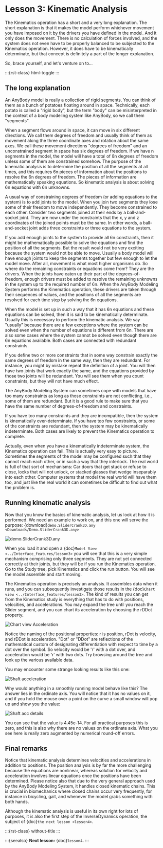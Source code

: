 # Lesson 3: Kinematic Analysis

The Kinematics operation has a short and a very long explanation. The
short explanation is that it makes the model perform whichever movement
you have imposed on it by the drivers you have defined in the model. And
it only does the movement. There is no calculation of forces involved,
and the system does not even have to be properly balanced to be
subjected to the Kinematics operation. However, it does have to be
kinematically determinate, but that concept is definitely a part of the
longer explanation.

So, brace yourself, and let's venture on to...

:::{rst-class} html-toggle
:::

## The long explanation

An AnyBody model is really a collection of rigid segments. You can think
of them as a bunch of potatoes floating around in space. Technically,
each potato is called a "rigid body", but the term "body" can be
misinterpreted in the context of a body modeling system like AnyBody, so
we call them "segments".

When a segment flows around in space, it can move in six different
directions. We call them degrees of freedom and usually think of them as
movement along the three coordinate axes and rotation about the same
axes. We call these movement directions "degrees of freedom" and an
unconstrained segment in space has six degrees of freedom. If we have n
segments in the model, the model will have a total of 6n degrees of
freedom unless some of them are constrained somehow. The purpose of the
kinematic analysis is to determine the position of all the segments at
all times, and this requires 6n pieces of information about the
positions to resolve the 6n degrees of freedom. The pieces of
information are mathematically speaking equations. So kinematic analysis
is about solving 6n equations with 6n unknowns.

A usual way of constraining degrees of freedom (or adding equations to
the system) is to add joints to the model. When you join two segments
they lose some of their freedom to move independently. They become
constrained to each other. Consider two segments joined at their ends by
a ball-and-socket joint. They are now under the constraints that the x,
y and z coordinates of the joined points must be the same. In other
words, a ball-and-socket joint adds three constraints or three equations
to the system.

If you add enough joints to the system to provide all 6n constraints,
then it might be mathematically possible to solve the equations and find
the position of all the segments. But the result would not be very
exciting because the system would not be able to move. Usually a body
model will have enough joints to keep the segments together but few
enough to let the model move. After all, movement is what most higher
organisms do. So where do the remaining constraints or equations come
from? They are the drivers. When the joints have eaten up their part of
the degrees-of-freedom, enough drivers must be added to resolve the
remaining unknowns in the system up to the required number of 6n. When
the AnyBody Modeling System performs the Kinematics operation, these
drivers are taken through their sequences of values, and the positions
of all the segments are resolved for each time step by solving the 6n
equations.

When the model is set up in such a way that it has 6n equations and
these equations can be solved, then it is said to be kinematically
determinate. Usually this is necessary to perform the kinematic
analysis. We say "usually" because there are a few exceptions where the
system can be solved even when the number of equations is different from
6n. There are also some cases where the system cannot be solved even
though there are 6n equations available. Both cases are connected with
redundant constraints.

If you define two or more constraints that in some way constrain exactly
the same degrees of freedom in the same way, then they are redundant.
For instance, you might by mistake repeat the definition of a joint. You
will then have two joints that work exactly the same, and the equations
provided by those two joints will be redundant. You will see them when
you count constraints, but they will not have much effect.

The AnyBody Modeling System can sometimes cope with models that have too
many constraints as long as those constraints are not conflicting, i.e.,
some of them are redundant. But it is a good rule to make sure that you
have the same number of degrees-of-freedom and constraints.

If you have too many constraints and they are incompatible, then the
system is kinematically over-determinate. If you have too few
constraints, or some of the constraints are redundant, then the system
may be kinematically indeterminate. Both cases are likely to prevent the
Kinematics operation to complete.

Actually, even when you have a kinematically indeterminate system, the
Kinematics operation can fail. This is actually very easy to picture.
Sometimes the segments of the model may be configured such that they
cannot reach each other, or in such a way that they interlock. The real
world is full of that sort of mechanisms: Car doors that get stuck or
refuse to close, locks that will not unlock, or stacked glasses that
wedge inseparably into each other. Computer systems that model the real
world will have them too, and just like the real world it can sometimes
be difficult to find out what the problem is.

## Running kinematic analysis

Now that you know the basics of kinematic analysis, let us look at how
it is performed. We need an example to work on, and this one will serve
the purpose:
{download}`demo.SliderCrank3D.any <Downloads/Demo.SliderCrank3D.any>`

![demo.SliderCrank3D.any](_static/lesson3/image1.png)

When you load it and open a {doc}`Model
View <../Interface_features/lesson3>` you will see that
this is a very simple mechanism comprising only three segments. They are
not yet connected correctly at their joints, but they will be if you run
the Kinematics operation. Go to the Study tree, pick Kinematics and
click the run button. You will see the model assemble and start moving.

The Kinematics operation is precisely an analysis. It assembles data
when it runs, and you can subsequently investigate those results in the
{doc}`Chart view <../Interface_features/lesson3>`. The kind of results you can get from
the Kinematics study is everything that has to do with positions,
velocities, and accelerations. You may expand the tree until you reach
the Slider segment, and you can chart its acceleration by choosing the
rDDot property.

![Chart view Acceleration](_static/lesson3/image2.png)

Notice the naming of the positional properties: r is position, rDot is
velocity, and rDDot is acceleration. "Dot" or "DDot" are reflections of
the mathematical custom of designating differentiation with respect to
time by a dot over the symbol. So velocity would be 'r' with a dot over,
and acceleration would be 'r' with two dots. Try browsing around the
tree and look up the various available data.

You may encounter some strange looking results like this one:

![Shaft acceleration](_static/lesson3/image3.png)

Why would anything in a smoothly running model behave like this? The
answer lies in the ordinate axis. You will notice that it has no values
on it, and if you hold the mouse over a point on the curve a small
window will pop up and show you the value:

![Shaft acc details](_static/lesson3/image4.png)

You can see that the value is 4.45e-14. For all practical purposes this
is zero, and this is also why there are no values on the ordinate axis.
What you see here is really zero augmented by numerical round-off
errors.

## Final remarks

Notice that kinematic analysis determines velocities and accelerations
in addition to positions. The position analysis is by far the more
challenging because the equations are nonlinear, whereas solution for
velocity and acceleration involves linear equations once the positions
have been determined. Please notice also that due to the very general
approach used by the AnyBody Modeling System, it handles closed
kinematic chains. This is crucial in biomechanics where closed chains
occur very frequently, for instance in bicycling, gait, and whenever the
model grabs something with both hands.

Although the kinematic analysis is useful in its own right for lots of
purposes, it is also the first step of the InverseDynamics operation,
the subject of {doc}`the next lesson <lesson4>`.

:::{rst-class} without-title
:::

:::{seealso}
**Next lesson:** {doc}`lesson4`.
:::
